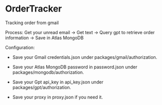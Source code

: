 # OrderTracker
Tracking order from gmail

Process: Get your unread email -> Get text -> Query gpt to retrieve order information -> Save in Atlas MongoDB

Configuration:

- Save your Gmail credentials.json under packages/gmail/authorization.

- Save your Atlas MongoDB password in password.json under packages/mongodb/authorization.

- Save your Gpt api_key in api_key.json under packages/gpt/authorization.

- Save your proxy in proxy.json if you need it.
